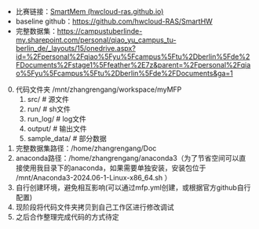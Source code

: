 * 比赛链接：[SmartMem (hwcloud-ras.github.io)](https://hwcloud-ras.github.io/SmartMem.github.io/)
* baseline github：https://github.com/hwcloud-RAS/SmartHW
* 完整数据集：https://campustuberlinde-my.sharepoint.com/personal/qiao_yu_campus_tu-berlin_de/_layouts/15/onedrive.aspx?id=%2Fpersonal%2Fqiao%5Fyu%5Fcampus%5Ftu%2Dberlin%5Fde%2FDocuments%2Fstage1%5Ffeather%2E7z&parent=%2Fpersonal%2Fqiao%5Fyu%5Fcampus%5Ftu%2Dberlin%5Fde%2FDocuments&ga=1

0. 代码文件夹 /mnt/zhangrengang/workspace/myMFP
    1. src/ # 源文件
    2. run/ # sh文件
    3. run_log/ # log文件
    4. output/ # 输出文件
    5. sample_data/ # 部分数据
6. 完整数据集路径：/home/zhangrengang/Doc
7. anaconda路径：/home/zhangrengang/anaconda3（为了节省空间可以直接使用我目录下的anaconda，如果需要单独安装，安装包位于 /mnt/Anaconda3-2024.06-1-Linux-x86_64.sh ）
8. 自行创建环境，避免相互影响(可以通过mfp.yml创建，或根据官方github自行配置)
9. 现阶段将代码文件夹拷贝到自己工作区进行修改调试
10.  之后合作整理完成代码的方式待定
